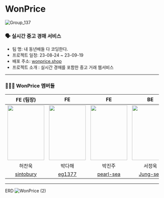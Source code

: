 # WonPrice
![Group_137](https://github.com/pearl-sea/seb45_main_003/assets/102569322/c5f733ed-9af9-49b8-9fc4-2315cfb7f7ad)


### 🗣️ 실시간 중고 경매 서비스
* 팀 명: 내 동년배들 다 코딩한다.
* 프로젝트 일정: 23-08-24 ~ 23-09-19
* 배포 주소: [wonprice.shop](https://wonprice.shop/)
* 프로젝트 소개 : 실시간 경매를 포함한 중고 거래 웹서비스

---

###  🧑🏻‍🦳 WonPrice 멤버들
|FE (팀장)|FE|FE|BE|BE|BE (팀장)|
|:---:|:---:|:---:|:---:|:---:|:---:|
|<img src="https://github.com/codestates-seb/seb45_main_003/assets/105766506/07e1c4e1-ba37-4796-9a35-a0f5856670db" width="120" height="180"/>|<img src="https://github.com/codestates-seb/seb45_main_003/assets/105766506/fa24a999-b436-4284-85ef-65636dc4180f" width="120" height="180"/>|<img src="https://github.com/codestates-seb/seb45_main_003/assets/105766506/fe84f796-6fa9-435d-82ad-b7c4eb2f6229" width="120" height="180"/>|<img src="https://github.com/codestates-seb/seb45_main_003/assets/105766506/b97346d0-17d8-40aa-a59f-c1359944bc61" width="120" height="180"/>|<img src="https://github.com/codestates-seb/seb45_main_003/assets/105766506/c1a51383-e2d3-40f0-9e71-d0165ccf61f5" width="120" height="180"/>|<img src="https://github.com/codestates-seb/seb45_main_003/assets/105766506/b30905ac-7313-4b12-84ba-1e21a8a566d3" width="120" height="180"/>|
|허찬욱|박다해|박진주|서정욱|이지연|공대표|
|[sintobury](https://github.com/sintobury)|[eg1377](https://github.com/eg1377)|[pearl-sea](https://github.com/pearl-sea)|[Jung-seo](https://github.com/Jung-seo)|[Jeonni](https://github.com/Jeonni)|[C5ng](https://github.com/C5ng)|

---

ERD
![WonPrice (2)](https://github.com/Jung-seo/wonprice/assets/129936426/7eedbabc-199a-46b8-a552-40e535113fbd)


